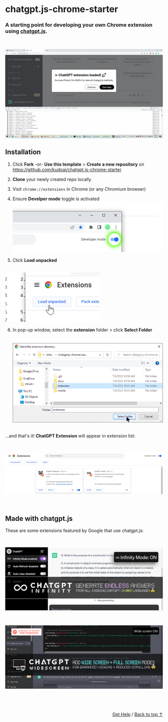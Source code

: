 # chatgpt.js-chrome-starter

### A starting point for developing your own Chrome extension using [chatgpt.js](https://github.com/kudoai/chatgpt.js).

<br>

![](../media/images/screenshots/extension-loaded.png)

## Installation

1. Click **Fork** -or- **Use this template** > **Create a new repository** on https://github.com/kudoai/chatgpt.js-chrome-starter

2. **Clone** your newly created repo locally

3. Visit `chrome://extensions` in Chrome (or any Chromium browser)

4. Ensure **Develper mode** toggle is activated<br>
![](../media/images/screenshots/developer-mode-toggle.png)

5. Click **Load unpacked**<br><br>
<img src="../media/images/screenshots/load-unpacked-button.png">
<br>

6. In pop-up window, select the **extension** folder > click **Select Folder**<br><br><br>
<img src="../media/images/screenshots/select-extension-folder.png"><br><br>

...and that's it! **ChatGPT Extension** will appear in extension list:

<br>

![](../media/images/screenshots/chatgpt-extension-in-list.png)

<br>

## Made with chatgpt.js

These are some extensions featured by Google that use chatgpt.js:

<div align="center">

<br>

<a href="https://chatgptinfinity.com" target="_blank"><img width=777 src="https://raw.githubusercontent.com/adamlui/chatgpt-infinity/main/chrome/media/images/tiles/marquee-promo-tile-1400x560.png"></a>

<br>

<a href="https://chatgptwidescreen.com" target="_blank"><img width=777 src="https://raw.githubusercontent.com/adamlui/chatgpt-widescreen/main/chrome/media/images/tiles/marquee-promo-tile-1400x560.png"></a>

<br>

</div>

#

<div align="right"><a href="https://github.com/kudoai/chatgpt.js-chrome-starter/issues">Get Help</a> / <a href="#">Back to top ↑</a></div>
